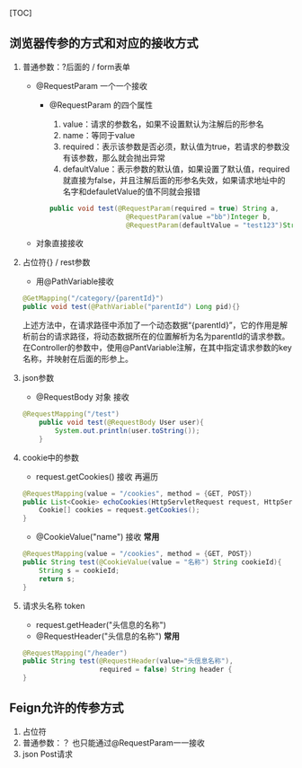 [TOC]

## 浏览器传参的方式和对应的接收方式

1. 普通参数：?后面的 / form表单

   - @RequestParam 一个一个接收

     - @RequestParam 的四个属性

       1. value：请求的参数名，如果不设置默认为注解后的形参名
       2. name：等同于value
       3. required：表示该参数是否必须，默认值为true，若请求的参数没有该参数，那么就会抛出异常
       4. defaultValue：表示参数的默认值，如果设置了默认值，required就直接为false，并且注解后面的形参名失效，如果请求地址中的名字和defauletValue的值不同就会报错

       ```java
       public void test(@RequestParam(required = true) String a,
                          @RequestParam(value ="bb")Integer b,
                          @RequestParam(defaultValue = "test123")String c){}
       ```

   - 对象直接接收

2. 占位符{} / rest参数

   - 用@PathVariable接收

   ```java
   @GetMapping("/category/{parentId}")
   public void test(@PathVariable("parentId") Long pid){}
   ```

   上述方法中，在请求路径中添加了一个动态数据“{parentId}”，它的作用是解析前台的请求路径，将动态数据所在的位置解析为名为parentId的请求参数。
   在Controller的参数中，使用@PantVariable注解，在其中指定请求参数的key名称，并映射在后面的形参上。

3. json参数

   - @RequestBody 对象 接收

   ```java
   @RequestMapping("/test")
       public void test(@RequestBody User user){
           System.out.println(user.toString());
       }
   ```

4. cookie中的参数

   - request.getCookies() 接收 再遍历

   ```java
   @RequestMapping(value = "/cookies", method = {GET, POST})
   public List<Cookie> echoCookies(HttpServletRequest request, HttpServletResponse response) {
       Cookie[] cookies = request.getCookies();
   }
   ```

    - @CookieValue("name") 接收 **常用**

   ```java
   @RequestMapping(value = "/cookies", method = {GET, POST})
   public String test(@CookieValue(value = "名称") String cookieId){
       String s = cookieId;
       return s;
   }
   ```

5. 请求头名称 token

   - request.getHeader("头信息的名称")
   - @RequestHeader("头信息的名称") **常用**

   ```java
   @RequestMapping("/header")
   public String test(@RequestHeader(value="头信息名称"),
                      required = false) String header {
   }
   ```


## Feign允许的传参方式

1. 占位符
2. 普通参数：？ 也只能通过@RequestParam一一接收
3. json Post请求
